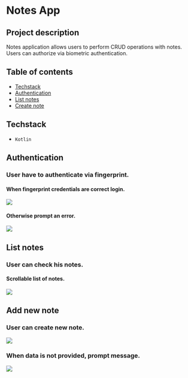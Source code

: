# Notes App

## Project description

Notes application allows users to perform CRUD operations with notes.
Users can authorize via biometric authentication.

## Table of contents

- [Techstack](#techstack)
- [Authentication](#authentication)
- [List notes](#list-notes)
- [Create note](#add-new-note)

## Techstack

- `Kotlin`

## Authentication

### User have to authenticate via fingerprint.

#### When fingerprint credentials are correct login.

<img src="https://media.giphy.com/media/3xl32qbVuYx9B2ieKe/giphy.gif">

<br />

#### Otherwise prompt an error.

<img src="https://media.giphy.com/media/sVQkxBfwfwoEsKUoCR/giphy.gif">

## List notes

### User can check his notes.

#### Scrollable list of notes.

<img src="https://media.giphy.com/media/aifMxjI7hvmvLzI7CH/giphy.gif">

## Add new note

### User can create new note.

<img src="https://media.giphy.com/media/dd6Oh0lrLnTdVWxA24/giphy.gif">

### When data is not provided, prompt message.

<img src="https://media.giphy.com/media/9m5bXFmpH05ce2VZB8/giphy.gif">
